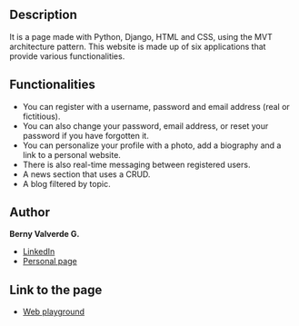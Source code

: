 ## Description
It is a page made with Python, Django, HTML and CSS, using the MVT architecture pattern. This website is made up of six applications that provide various functionalities.

## Functionalities
- You can register with a username, password and email address (real or fictitious).
- You can also change your password, email address, or reset your password if you have 
forgotten it.
- You can personalize your profile with a photo, add a biography and a link to a personal website.
- There is also real-time messaging between registered users.
- A news section that uses a CRUD.
- A blog filtered by topic.

## Author
**Berny Valverde G.**

* [LinkedIn](linkedin.com/in/vgberny/)
* [Personal page](www.vgberny.com)

## Link to the page
- [Web playground](social-networkv2.up.railway.app)
